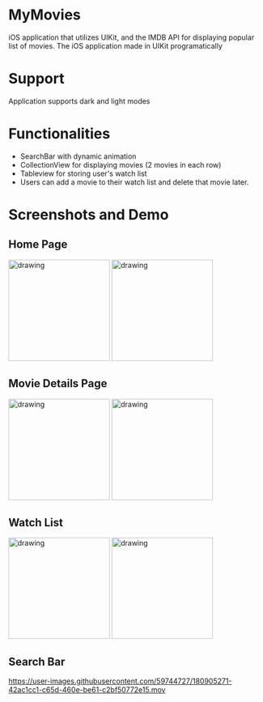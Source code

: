 # MyMovies
iOS application that utilizes UIKit, and the IMDB API for displaying popular list of movies. The iOS application made in UIKit programatically 

# Support 
Application supports dark and light modes 

# Functionalities 
  - SearchBar with dynamic animation 
  - CollectionView for displaying movies (2 movies in each row) 
  - Tableview for storing user's watch list 
  - Users can add a movie to their watch list and delete that movie later. 
  
# Screenshots and Demo 

## Home Page
<p float="left">
<img src="https://user-images.githubusercontent.com/59744727/180904830-32e7e630-992e-4ec5-8f43-2804cffae36c.png" alt="drawing" width="200"/>
<img src="https://user-images.githubusercontent.com/59744727/180904840-f4fcfc16-0b2d-4bfe-aee1-74fac4eef55c.png" alt="drawing" width="200"/>
</p>

## Movie Details Page 
<p float="left">
<img src="https://user-images.githubusercontent.com/59744727/180905094-0eb27c40-ec6c-442a-98ba-b3d7f039c515.png" alt="drawing" width="200"/>
<img src="https://user-images.githubusercontent.com/59744727/180905089-b323a2bc-84b3-443a-9517-a7754e4f1c79.png" alt="drawing" width="200"/>
</p>

## Watch List 
<p float="left">
<img src="https://user-images.githubusercontent.com/59744727/180905334-4b2283a3-f565-41b0-90e0-773de880e486.png" alt="drawing" width="200"/>
<img src="https://user-images.githubusercontent.com/59744727/180905349-4f495411-a50a-45b0-ace9-53f8a51ab265.png" alt="drawing" width="200"/>
</p>


## Search Bar 
https://user-images.githubusercontent.com/59744727/180905271-42ac1cc1-c65d-460e-be61-c2bf50772e15.mov
